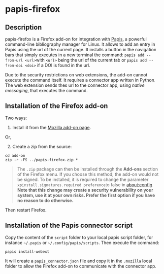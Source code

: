 # papis-firefox

## Description

papis-firefox is a Firefox add-on for integration with [Papis](https://github.com/papis/papis), a powerful command-line bibliography manager for Linux.
It allows to add an entry in Papis using the url of the current page.
It installs a button in the navigation bars that simply executes in a new terminal the command:
`papis add --from-url <url>`with <url> `<url>` being the url of the current tab or `papis add --from-doi <doi>` if a DOI is found in the url.
  
Due to the security restrictions on web extensions, the add-on cannot execute the command itself.
It requires a connector app written in Python.
The web extension sends thes url to the connector app, using *native messaging*, that executes the command.



## Installation of the Firefox add-on

Two ways:

1. Install it from the [Mozilla add-on page](https://addons.mozilla.org/addon/papis-connector/).

Or,

2. Create a zip from the source:
```
cd add-on
zip -r -FS ../papis-firefox.zip *
```
>The `.zip` package can then be installed through the **Add-ons** section of the Firefox menu.
If you choose this method, the add-on would not be signed.
To be installed, it is required to change the parameter `xpinstall.signatures.required preference`to false in [about:config](about:config). 
**Note that this change may create a security vulnerability on your system, use it at your own risks. Prefer the first option if you have no reason to do otherwise.**

Then restart Firefox.

## Installation of the Papis connector script

Copy the content of the `script` folder to your local papis script folder, for instance `~/.papis` or `~/.config/papis/scripts`.
Then execute the command:

```
papis install-webext
```
It will create a `papis_connector.json` file and copy it in the `.mozilla` local folder to allow the Firefox add-on to communicate with the connector app.
